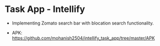 # Task App - Intellify

- Implementing Zomato search bar with blocation search functionality.

- APK: https://github.com/mohanish2504/intellify_task_app/tree/master/APK

